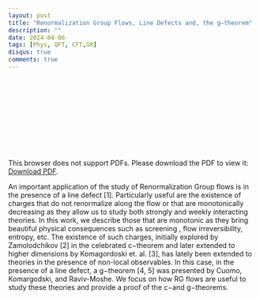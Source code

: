 ```yaml
---
layout: post
title: "Renormalization Group Flows, Line Defects and, the g−theorem"
description: ""
date: 2024-04-06
tags: [Phys, QFT, CFT,GR]
disqus: true
comments: true
---
```





<object data="pdfs/Renormalization Group Flows, Line Defects and, the g−theorem.pdf" type="application/pdf" width="1400px" height="400px">
    <embed src="pdfs/Renormalization Group Flows, Line Defects and, the g−theorem.pdf">
        <p>This browser does not support PDFs. Please download the PDF to view it: <a href="pdfs/Renormalization Group Flows, Line Defects and, the g−theorem.pdf">Download PDF</a>.</p>
    </embed>
</object>

An important application of the study of Renormalization Group flows is in the presence of
a line defect [1]. Particularly useful are the existence of charges that do not renormalize along
the flow or that are monotonically decreasing as they allow us to study both strongly and weekly
interacting theories. In this work, we describe those that are monotonic as they bring beautiful
physical consequences such as screening <!--more-->, flow irreversibility, entropy, etc. The existence of such
charges, initially explored by Zamolodchikov [2] in the celebrated c−theorem and later extended to
higher dimensions by Komagordoski et. al. [3], has lately been extended to theories in the presence
of non-local observables. In this case, in the presence of a line defect, a g−theorem [4, 5] was
presented by Cuomo, Komargodski, and Raviv-Moshe. We focus on how RG flows are useful to
study these theories and provide a proof of the c−and g−theorems.
